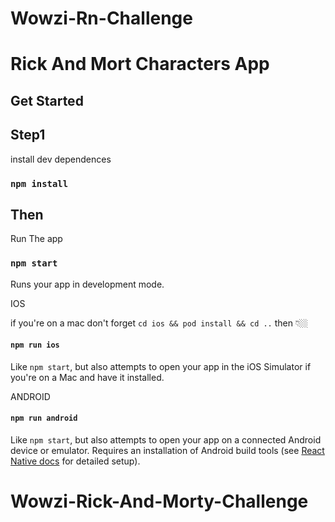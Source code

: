 # Wowzi-Rn-Challenge

# Rick And Mort Characters App

## Get Started

## Step1

install dev dependences

### `npm install`

## Then

Run The app

### `npm start`

Runs your app in development mode.

IOS 

if you're on a mac don't forget  `cd ios && pod install && cd ..` then 👇🏼

#### `npm run ios`

Like `npm start`, but also attempts to open your app in the iOS Simulator if you're on a Mac and have it installed.

ANDROID

#### `npm run android`

Like `npm start`, but also attempts to open your app on a connected Android device or emulator. Requires an installation of Android build tools (see [React Native docs](https://facebook.github.io/react-native/docs/getting-started.html) for detailed setup).
# Wowzi-Rick-And-Morty-Challenge
